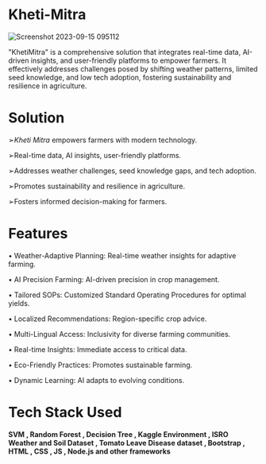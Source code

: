 # Kheti-Mitra

![Screenshot 2023-09-15 095112](https://github.com/Deepakshandilya/Kheti-Mitra/assets/103075634/43d36ab5-94a5-4254-98f5-83c01f632cae)


"KhetiMitra" is a comprehensive solution that integrates real-time data, AI-driven insights, and user-friendly platforms to empower farmers. It effectively addresses challenges posed by shifting weather patterns, limited seed knowledge, and low tech adoption, fostering sustainability and resilience in agriculture.

# Solution

➢*Kheti Mitra* empowers farmers with modern technology.

➢Real-time data, AI insights, user-friendly platforms.

➢Addresses weather challenges, seed knowledge gaps, and tech adoption.

➢Promotes sustainability and resilience in agriculture.

➢Fosters informed decision-making for farmers.

# Features

• Weather-Adaptive Planning: Real-time weather insights for adaptive farming.

• AI Precision Farming: AI-driven precision in crop management.

• Tailored SOPs: Customized Standard Operating Procedures for optimal yields.

• Localized Recommendations: Region-specific crop advice.

• Multi-Lingual Access: Inclusivity for diverse farming communities.

• Real-time Insights: Immediate access to critical data.

• Eco-Friendly Practices: Promotes sustainable farming.

• Dynamic Learning: AI adapts to evolving conditions.

# Tech Stack Used 
**SVM , Random Forest , Decision Tree , Kaggle Environment , ISRO Weather and Soil Dataset , Tomato Leave Disease dataset , Bootstrap , HTML , CSS , JS , Node.js and other frameworks** 


